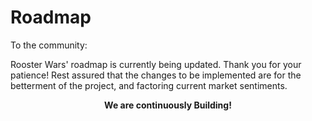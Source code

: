 # **Roadmap**

To the community:

Rooster Wars' roadmap is currently being updated. Thank you for your patience!
Rest assured that the changes to be implemented are for the betterment of the project, and factoring current market sentiments.

<center>

**We are continuously Building!**

</center>

<!--
### 2021

#### Q2

- [x] Idea Generation and Initial Planning
- [x] High-level concepts

#### Q3

- [x] Game Design
- [x] Initial Play-to-earn Architecture
- [x] NFT Concepts
- [x] Start of Game Development

#### Q4

- [x] Launch Website
- [x] Whitepaper release
- [x] Gameplay Demo release
- [x] Private Egg-Sale

### 2022

#### Q1

- [ ] Strengthen Social Media Channels
- [ ] NFT Egg-Sale
- [ ] Launch Rooster Wars Game (Alpha)

#### Q3

- [ ] Launch Scholarship-Manager Smart Contract platform
- [ ] Launch Marketplace

#### Q3

- [ ] Breeding & Hen Sale
- [ ] Farm Management

#### Q4

- [ ] Land Sale & World map
- [ ] Expedition mode

-->